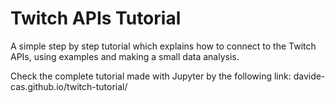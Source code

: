 # Twitch APIs Tutorial
A simple step by step tutorial which explains how to connect to the Twitch APIs, using examples and making a small data analysis.

Check the complete tutorial made with Jupyter by the following link: davide-cas.github.io/twitch-tutorial/
